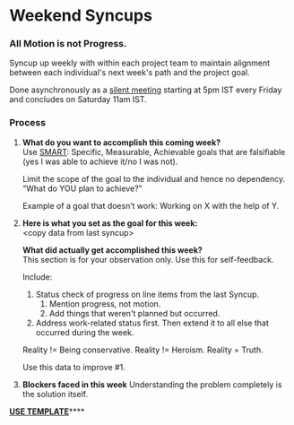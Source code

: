 # Weekend Syncups

### All Motion is not Progress.

Syncup up weekly with within each project team to maintain alignment between each individual's next week's path and the project goal.

Done asynchronously as a [silent meeting](http://playbook.thevantageproject.com/operating-at-tvp/silent-meetings) starting at 5pm IST every Friday and concludes on Saturday 11am IST.



### Process

1. **What do you want to accomplish this coming week?**   
   Use [SMART](https://www.youtube.com/watch?v=U4IU-y9-J8Q&feature=youtu.be&t=19): Specific, Measurable, Achievable goals that are falsifiable \(yes I was able to achieve it/no I was not\).  
  
   Limit the scope of the goal to the individual and hence no dependency. “What do YOU plan to achieve?”

  
   Example of a goal that doesn’t work: Working on X with the help of Y.

  
 

2. **Here is what you set as the goal for this week:**   
   &lt;copy data from last syncup&gt;

  
   **What did actually get accomplished this week?**  
   This section is for your observation only. Use this for self-feedback.  
  
   Include:

   1. Status check of progress on line items from the last Syncup.
      1. Mention progress, not motion.
      2. Add things that weren't planned but occurred.
   2. Address work-related status first. Then extend it to all else that occurred during the week. 



   Reality != Being conservative. Reality != Heroism. Reality = Truth.  
  
   Use this data to improve \#1.  

3. **Blockers faced in this week** Understanding the problem completely is the solution itself.

[**USE TEMPLATE**](https://docs.google.com/document/d/13i6v7RmvShs5swsbRmawXkOdXCZRGSos1ybKAdWMNrQ/edit)\*\*\*\*

